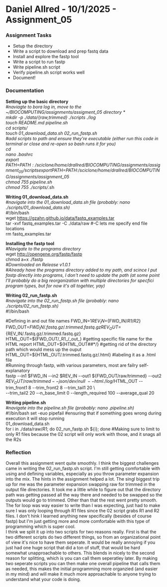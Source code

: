 # Daniel Allred - 10/1/2025 - Assignment_05

### Assignment Tasks
* Setup the directory
* Write a script to download and prep fastq data
* Install and explore the fastp tool
* Write a script to run fastp
* Write pipeline.sh script
* Verify pipeline.sh script works well
* Document!

### Documentation

**Setting up the basic directory**  
*#naviagte to bora log in, move to the ~/BIOCOMPUTING/assignments/assigment_05 directory  *  
mkdir -p ./data/{raw,trimmed} ./scripts ./log  
touch README.md pipeline.sh  
cd scripts/  
touch 01_download_data.sh 02_run_fastp.sh  
*#add scripts to path and ensure they're executable (either run this code in terminal or close and re-open so bash runs it for you)*  
cd  
nano .bashrc  
export PATH=$PATH:/sciclone/home/drallred/BIOCOMPUTING/assignments/assignment_05/scripts  
export PATH=$PATH:/sciclone/home/drallred/BIOCOMPUTING/assignments/assignment_05  
chmod 755 pipeline.sh  
chmod 755 ./scripts/*.sh  

**Writing 01_download_data.sh**  
*#navigate into the 01_download_data.sh file (probably: nano ./scripts/01_download_data.sh)*  
#!/bin/bash  
wget https://gzahn.github.io/data/fastq_examples.tar  
tar -xvf fastq_examples.tar -C ./data/raw  #-C lets me specify end file locations  
rm fastq_examples.tar  


**Installing the fastp tool**  
*#Navigate to the programs directory*  
wget http://opengene.org/fastp/fastp  
chmod a+x ./fastp  
*#Downloaded on Release v1.0.1*  
*#Already have the programs directory added to my path, and scince I put fastp directly into programs, I don't need to update the path (at some point I'll probably do a big reorganization with multiple directories for specfici program types, but for now it's all togehter, yay)*  


**Writing 02_run_fastp.sh**  
*#navigate into the 02_run_fastp.sh file (probably: nano ./scripts/02_run_fastp.sh)*  
#!/bin/bash

#Defining in and out file names
FWD_IN=${1}  
REV_IN=${FWD_IN/_R1_/_R2_}  
FWD_OUT=${FWD_IN/.fastq.gz/.trimmed.fastq.gz}  
REV_OUT=${REV_IN/.fastq.gz/.trimmed.fastq.gz}  
HTML_OUT=${FWD_OUT/_R1_/_out_} #getting specific file name for the HTML report  
HTML_OUT=${HTML_OUT##*/} #getting rid of the directory path which would mess up the ouput  
HTML_OUT=${HTML_OUT/.trimmed.fastq.gz/.html} #labeling it as a .html file  
#Running through fastp, with various parameters, most are failry self-explanatory  
fastp --in1 $FWD_IN --in2 $REV_IN --out1 ${FWD_OUT/raw/trimmed} --out2 ${REV_OUT/raw/trimmed} --json /dev/null \  
 --html  ./log/$HTML_OUT --trim_front1 8 --trim_front2 8 --trim_tail1 20 \  
 --trim_tail2 20 --n_base_limit 0 --length_required 100 --average_qual 20  


**Writing pipeline.sh**  
*#navigate into the pipeline.sh file (probably: nano .pipeline.sh)*  
#!/bin/bash
set -euo pipefail #ensuring that if something goes wrong during execution it will stop running  
01_download_data.sh  
for i in ./data/raw/*_R1_*; do 02_run_fastp.sh ${i}; done #Making sure to limit to only R1 files because the 02 script will only work with those, and it snags all the R2s  


### Reflection

Overall this assignment went quite smoothly. I think the biggest challenges came in writing the 02_run_fastp.sh script. I'm still getting comfortable with using and defining variables, especially as you throw parameter expansion into the mix. The hints in the assignment helped a lot. The singl biggest trip up for me was the parameter expansion swapping raw for trimmed in the output file directories. It took me a little while to figure out that the directory path was getting passed all the way there and needed to be swapped so the outputs would go to trimmed. Other than that the rest went pretty smooth. The for loop was way easier to write than I was expecting, just had to make sure I was only looping through R1 files since the 02 script grabs R1 and R2 files. I don't hink I learned anything new specifically (besides of course fastp) but I'm just getting more and more comfortable with this type of programming which is super cool.  
I think we split it up into two scripts for two reasons really. First is that the two different scripts do two different things, so from an organizational point of view it's nice to have them seperate. It would be really annoying if you just had one huge script that did a ton of stuff, that would be hard somewhat unapproachable to others. This blends in nicely to the second reason for splitting, which is you can call them seperatley later. By making two seperate scripts you can then make one overall pipeline that calls them as needed, this makes the initial programming more organzied (and easier in my mind) and will make it much more approachable to anyone trying to understand what your code is doing.  


